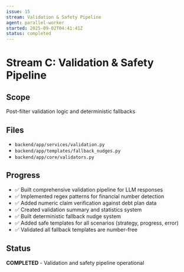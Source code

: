 ```yaml
---
issue: 15
stream: Validation & Safety Pipeline
agent: parallel-worker
started: 2025-09-02T04:41:41Z
status: completed
---
```


# Stream C: Validation & Safety Pipeline

## Scope
Post-filter validation logic and deterministic fallbacks

## Files
- `backend/app/services/validation.py`
- `backend/app/templates/fallback_nudges.py`
- `backend/app/core/validators.py`

## Progress
- ✅ Built comprehensive validation pipeline for LLM responses
- ✅ Implemented regex patterns for financial number detection
- ✅ Added numeric claim verification against debt plan data
- ✅ Created validation summary and statistics system
- ✅ Built deterministic fallback nudge system
- ✅ Added safe templates for all scenarios (strategy, progress, error)
- ✅ Validated all fallback templates are number-free

## Status
**COMPLETED** - Validation and safety pipeline operational